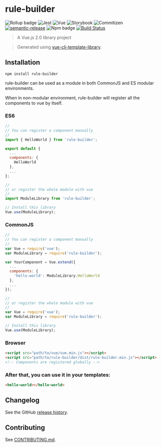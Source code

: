 # rule-builder

![Rollup badge](https://img.shields.io/badge/Rollup-^0.53.3-ff69b4.svg)
![Jest](https://img.shields.io/badge/Jest-^22.0.4-blue.svg)
![Vue](https://img.shields.io/badge/Vue-^2.5.13-brightgreen.svg)
![Storybook](https://img.shields.io/badge/Storybook-^3.3.3-ff70a3.svg)
![Commitizen](https://img.shields.io/badge/Commitizen-enabled-brightgreen.svg)
[![semantic-release](https://img.shields.io/badge/%20%20%F0%9F%93%A6%F0%9F%9A%80-semantic--release-e10079.svg)](https://github.com/semantic-release/semantic-release)
![Npm badge](https://img.shields.io/npm/v/rule-builder.svg)
[![Build Status](https://travis-ci.org/user/repository.svg?branch=master)](https://travis-ci.org/user/repository)

> A Vue.js 2.0 library project

> Generated using [vue-cli-template-library](https://github.com/julon/vue-cli-template-library).

## Installation
```
npm install rule-builder
```
rule-builder can be used as a module in both CommonJS and ES modular environments.

When in non-modular environment, rule-builder will register all the components to vue by itself.</p>

### ES6
```js
//
// You can register a component manually
//
import { HelloWorld } from 'rule-builder';

export default {
  ...
  components: {
    HelloWorld
  },
  ...
};

//
// or register the whole module with vue
//
import ModuleLibrary from 'rule-builder';

// Install this library
Vue.use(ModuleLibrary);
```

### CommonJS
```js
//
// You can register a component manually
//
var Vue = require('vue');
var ModuleLibrary = require('rule-builder');

var YourComponent = Vue.extend({
  ...
  components: {
    'hello-world': ModuleLibrary.HelloWorld
  },
  ...
});

//
// or register the whole module with vue
//
var Vue = require('vue');
var ModuleLibrary = require('rule-builder');

// Install this library
Vue.use(ModuleLibrary);
```

### Browser

```html
<script src="path/to/vue/vue.min.js"></script>
<script src="path/to/rule-builder/dist/rule-builder.min.js"></script>
<!-- Components are registered globally -->
```

### After that, you can use it in your templates:

```html
<hello-world></hello-world>
```

## Changelog

See the GitHub [release history](https://github.com/user/repository/releases).

## Contributing

See [CONTRIBUTING.md](.github/CONTRIBUTING.md).
